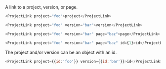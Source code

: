 A link to a project, version, or page.

```js
<ProjectLink project="foo">project</ProjectLink>
```

```js
<ProjectLink project="foo" version="bar">version</ProjectLink>
```

```js
<ProjectLink project="foo" version="bar" page="baz">page</ProjectLink>
```

```js
<ProjectLink project="foo" version="bar" page="baz" id={1}>id</ProjectLink>
```

The project and/or version can be an object with an id.

```js
<ProjectLink project={{id:'foo'}} version={{id:'bar'}}>id</ProjectLink>
```
